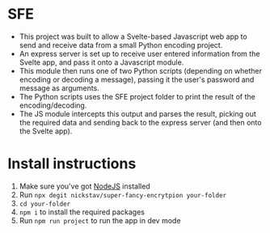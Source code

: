 # SFE
- This project was built to allow a Svelte-based Javascript web app to send and receive data from a small Python encoding project.
- An express server is set up to receive user entered information from the Svelte app, and pass it onto a Javascript module.
- This module then runs one of two Python scripts (depending on whether encoding or decoding a message), passing it the user's password and message as arguments.
- The Python scripts uses the SFE project folder to print the result of the encoding/decoding.
- The JS module intercepts this output and parses the result, picking out the required data and sending back to the express server (and then onto the Svelte app).

# Install instructions
1. Make sure you've got [NodeJS](https://nodejs.org/en/download/) installed
2. Run `npx degit nickstav/super-fancy-encrytpion your-folder`
3. `cd your-folder`
4. `npm i` to install the required packages
5. Run `npm run project` to run the app in dev mode
